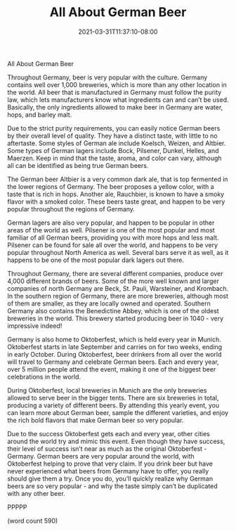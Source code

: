 ﻿---
title: "All About German Beer"
date: 2021-03-31T11:37:10-08:00
description: "Wine And Spirits Tips for Web Success"
featured_image: "/images/Wine And Spirits.jpg"
tags: ["Wine And Spirits"]
---

All About German Beer

Throughout Germany, beer is very popular with the culture.  Germany contains well over 1,000 breweries, which is more than any other location in the world.  All beer that is manufactured in Germany must follow the purity law, which lets manufacturers know what ingredients can and can’t be used.  Basically, the only ingredients allowed to make beer in Germany are water, hops, and barley malt. 

Due to the strict purity requirements, you can easily notice German beers by their overall level of quality.  They have a distinct taste, with little to no aftertaste.  Some styles of German ale include Koelsch, Weizen, and Altbier.  Some types of German lagers include Bock, Pilsener, Dunkel, Helles, and Maerzen.  Keep in mind that the taste, aroma, and color can vary, although all can be identified as being true German beers.

The German beer Altbier is a very common dark ale, that is top fermented in the lower regions of Germany.  The beer proposes a yellow color, with a taste that is rich in hops.  Another ale, Rauchbier, is known to have a smoky flavor with a smoked color.  These beers taste great, and happen to be very popular throughout the regions of Germany.

German lagers are also very popular, and happen to be popular in other areas of the world as well.  Pilsener is one of the most popular and most familiar of all German beers, providing you with more hops and less malt.  Pilsener can be found for sale all over the world, and happens to be very popular throughout North America as well.  Several bars serve it as well, as it happens to be one of the most popular dark lagers out there.

Throughout Germany, there are several different companies, produce over 4,000 different brands of beers.  Some of the more well known and larger companies of north Germany are Beck, St. Pauli, Warsteiner, and Krombach.  In the southern region of Germany, there are more breweries, although most of them are smaller, as they are locally owned and operated.  Southern Germany also contains the Benedictine Abbey, which is one of the oldest breweries in the world.  This brewery started producing beer in 1040 - very impressive indeed!

Germany is also home to Oktoberfest, which is held every year in Munich.  Oktoberfest starts in late September and carries on for two weeks, ending in early October.  During Oktoberfest, beer drinkers from all over the world will travel to Germany and celebrate German beers.  Each and every year, over 5 million people attend the event, making it one of the biggest beer celebrations in the world.

During Oktoberfest, local breweries in Munich are the only breweries allowed to serve beer in the bigger tents.  There are six breweries in total, producing a variety of different beers.  By attending this yearly event, you can learn more about German beer, sample the different varieties, and enjoy the rich bold flavors that make German beer so very popular.

Due to the success Oktoberfest gets each and every year, other cities around the world try and mimic this event.  Even though they have success, their level of success isn’t near as much as the original Oktoberfest - Germany.  German beers are very popular around the world, with Oktoberfest helping to prove that very claim. If you drink beer but have never experienced what beers from Germany have to offer, you really should give them a try.  Once you do, you’ll quickly realize why German beers are so very popular - and why the taste simply can’t be duplicated with any other beer. 

PPPPP

(word count 590)
